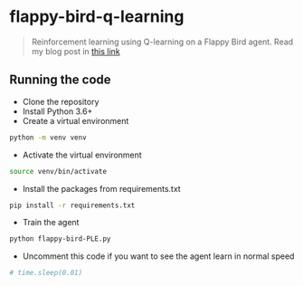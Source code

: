 # flappy-bird-q-learning
> Reinforcement learning using Q-learning on a Flappy Bird agent. Read my blog post in [this link](https://septa97.com/2018/06/q-learning-flappy-bird)

## Running the code
* Clone the repository
* Install Python 3.6+
* Create a virtual environment
```sh
python -m venv venv
```

* Activate the virtual environment
```sh
source venv/bin/activate
```

* Install the packages from requirements.txt
```sh
pip install -r requirements.txt
```

* Train the agent
```sh
python flappy-bird-PLE.py
```

* Uncomment this code if you want to see the agent learn in normal speed
~~~python
# time.sleep(0.01)
~~~
